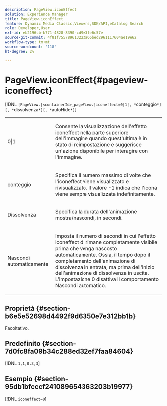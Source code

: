 ```yaml
---
description: PageView.iconEffect
solution: Experience Manager
title: PageView.iconEffect
feature: Dynamic Media Classic,Viewers,SDK/API,eCatalog Search
role: Developer,User
exl-id: eb2196cb-b771-4828-8390-cd9e3fe6c57e
source-git-commit: 4f81f755789613222a66bed2961117604ae19e62
workflow-type: tm+mt
source-wordcount: '118'
ht-degree: 2%

---
```


# PageView.iconEffect{#pageview-iconeffect}

[!DNL `[PageView.|<containerId>_pageView.]iconeffect=0|1[, *`conteggio`*][, *`dissolvenza`*][, *`autoHide`*]`]

<table id="table_DD66FFC263A34220876DD204BFE62D49"> 
 <tbody> 
  <tr> 
   <td colname="col1"> <p> <span class="codeph"> 0|1</span> </p> </td> 
   <td colname="col2"> <p> Consente la visualizzazione dell'effetto iconeffect <span class="codeph"></span> nella parte superiore dell'immagine quando quest'ultima è in stato di reimpostazione e suggerisce un'azione disponibile per interagire con l'immagine. </p> </td> 
  </tr> 
  <tr> 
   <td colname="col1"> <p> <span class="codeph"><span class="varname"> conteggio</span></span> </p> </td> 
   <td colname="col2"> <p> Specifica il numero massimo di volte che l'iconeffect <span class="codeph"></span> viene visualizzato e rivisualizzato. Il valore <span class="codeph"> -1</span> indica che l'icona viene sempre visualizzata indefinitamente. </p> </td> 
  </tr> 
  <tr> 
   <td colname="col1"> <p>Dissolvenza <span class="codeph"><span class="varname"></span></span> </p> </td> 
   <td colname="col2"> <p>Specifica la durata dell'animazione mostra/nascondi, in secondi. </p> </td> 
  </tr> 
  <tr> 
   <td colname="col1"> <p><span class="codeph"><span class="varname"> Nascondi automaticamente</span></span> </p> </td> 
   <td colname="col2"> <p>Imposta il numero di secondi in cui l'effetto iconeffect<span class="codeph"> di </span> rimane completamente visibile prima che venga nascosto automaticamente. Ossia, il tempo dopo il completamento dell'animazione di dissolvenza in entrata, ma prima dell'inizio dell'animazione di dissolvenza in uscita. L'impostazione <span class="codeph"> 0</span> disattiva il comportamento Nascondi automatico. </p> </td> 
  </tr> 
 </tbody> 
</table>

## Proprietà {#section-b6e5e52698d4492f9d6350e7e312bb1b}

Facoltativo.

## Predefinito {#section-7d0fc8fa09b34c288ed32ef7faa84604}

[!DNL `1,1,0.3,3`]

## Esempio {#section-95db1bfcccf241089654363203b19977}

[!DNL `iconeffect=0`]
